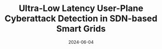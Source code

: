 ---
title: "Ultra-Low Latency User-Plane Cyberattack Detection in SDN-based Smart Grids"
collection: publications
permalink: /publication/2024-eenergy
date: 2024-06-04
venue: 'E-Energy `24: The 15th ACM International Conference on Future and Sustainable Energy Systems'
paperurl: 'https://dspace.networks.imdea.org/bitstream/handle/20.500.12761/1821/e-Energy24_final.pdf?sequence=3&isAllowed=y'
link: 'https://dl.acm.org/doi/10.1145/3632775.3661995'
github: 'https://github.com/nds-group/smart-grid'
citation: 'Aristide Tanyi-Jong Akem, Michele Gucciardo, and Marco Fiore, "Ultra-Low Latency User-Plane Cyberattack Detection in SDN-based Smart Grids," In <i>The 15th ACM International Conference on Future and Sustainable Energy Systems (E-Energy 24), June 04--07, 2024, Singapore, Singapore</i>. ACM, New York, NY, USA 7 Pages. https://doi.org/10.1145/3632775.3661995<i>(Accepted for Publication)</i>.'
---
